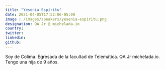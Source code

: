 ```yaml
---
title: "Yesenia Espíritu"
date: 2021-04-05T17:52:06-05:00
image : /images/speakers/yesenia-espiritu.png
designation: QA Jr @ michelada.io
country: 
twitter: 
linkedin: 
github: 
---
```


Soy de Colima. Egresada de la facultad de Telemática. QA Jr michelada.io. Tengo una hija de 9 años.

